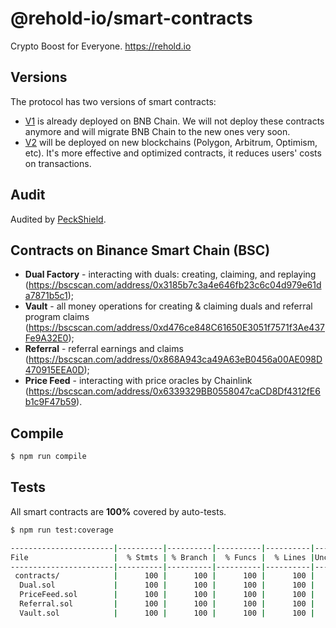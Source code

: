 # @rehold-io/smart-contracts

Crypto Boost for Everyone. https://rehold.io

## Versions

The protocol has two versions of smart contracts:

* [V1](https://github.com/rehold-io/smart-contracts/tree/v1) is already deployed on BNB Chain. We will not deploy these contracts anymore and will migrate BNB Chain to the new ones very soon.
* [V2](https://github.com/rehold-io/smart-contracts/tree/v2) will be deployed on new blockchains (Polygon, Arbitrum, Optimism, etc). It's more effective and optimized contracts, it reduces users' costs on transactions.

## Audit

Audited by [PeckShield](https://github.com/peckshield/publications/blob/master/audit_reports/PeckShield-Audit-Report-ReHold-v1.0.pdf).

## Contracts on Binance Smart Chain (BSC)

* **Dual Factory** - interacting with duals: creating, claiming, and replaying (https://bscscan.com/address/0x3185b7c3a4e646fb23c6c04d979e61da7871b5c1);
* **Vault** - all money operations for creating & claiming duals and referral program claims (https://bscscan.com/address/0xd476ce848C61650E3051f7571f3Ae437Fe9A32E0);
* **Referral** - referral earnings and claims (https://bscscan.com/address/0x868A943ca49A63eB0456a00AE098D470915EEA0D);
* **Price Feed** - interacting with price oracles by Chainlink (https://bscscan.com/address/0x6339329BB0558047caCD8Df4312fE6b1c9F47b59).

## Compile

```sh
$ npm run compile
````

## Tests

All smart contracts are **100%** covered by auto-tests.

```sh
$ npm run test:coverage
```

```sh
-----------------------|----------|----------|----------|----------|----------------|
File                   |  % Stmts | % Branch |  % Funcs |  % Lines |Uncovered Lines |
-----------------------|----------|----------|----------|----------|----------------|
 contracts/            |      100 |      100 |      100 |      100 |                |
  Dual.sol             |      100 |      100 |      100 |      100 |                |
  PriceFeed.sol        |      100 |      100 |      100 |      100 |                |
  Referral.sol         |      100 |      100 |      100 |      100 |                |
  Vault.sol            |      100 |      100 |      100 |      100 |                |
```
